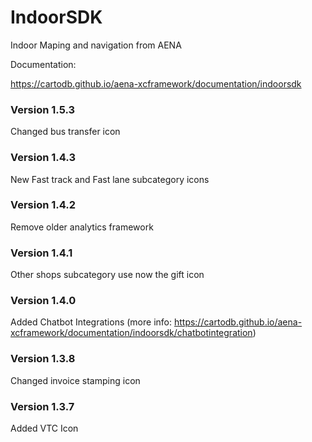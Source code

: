 # IndoorSDK 

Indoor Maping and navigation from AENA

Documentation:

https://cartodb.github.io/aena-xcframework/documentation/indoorsdk

### Version 1.5.3

Changed bus transfer icon

### Version 1.4.3

New Fast track and Fast lane subcategory icons

### Version 1.4.2

Remove older analytics framework

### Version 1.4.1 

Other shops subcategory use now the gift icon

### Version 1.4.0 

Added Chatbot Integrations (more info: https://cartodb.github.io/aena-xcframework/documentation/indoorsdk/chatbotintegration)

### Version 1.3.8

Changed invoice stamping icon

### Version 1.3.7

Added VTC Icon





